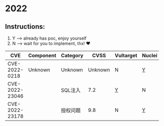 # 2022

## Instructions:

1. Y --> already has poc, enjoy yourself
2. N --> wait for you to implement, thx! :heart:

| CVE | Component | Category | CVSS | Vultarget | Nuclei | Xray | pocsuite2 | pocsuite3 | goby | oneliner | others |
|-----|-----------|----------|------|-----------|--------|------|-----------|-----------|------|----------|-------|
| CVE-2022-0218 | Unknown | Unknown | Unknown | N | [Y](CVE-2022-0218/poc/nuclei/) | N | N | N | N | N | N |
| CVE-2022-23046 |  | SQL注入 | 7.2 | [Y](CVE-2022-23046/vultarget/) | N | N | N | N | N | N | N |
| CVE-2022-23178 |  | 授权问题 | 9.8 | N | [Y](CVE-2022-23178/poc/nuclei/) | N | N | N | N | N | N |
